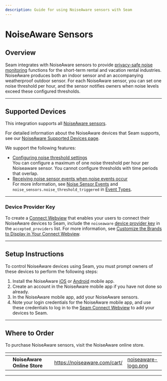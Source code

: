 ```yaml
---
description: Guide for using NoiseAware sensors with Seam
---
```


# NoiseAware Sensors

## Overview

Seam integrates with NoiseAware sensors to provide [privacy-safe noise monitoring](https://noiseaware.com/privacy-safe-noise-monitoring/) functions for the short-term rental and vacation rental industries. NoiseAware produces both an indoor sensor and an accompanying weatherproof outdoor sensor. For each NoiseAware sensor, you can set one noise threshold per hour, and the sensor notifies owners when noise levels exceed these configured thresholds.

***

## Supported Devices

This integration supports all [NoiseAware sensors](https://noiseaware.com/features/).

For detailed information about the NoiseAware devices that Seam supports, see our [NoiseAware Supported Devices page](https://www.seam.co/manufacturers/noiseaware).

We support the following features:

* [Configuring noise threshold settings](../products/noise-sensors/configure-noise-threshold-settings.md)\
  You can configure a maximum of one noise threshold per hour per Noiseaware sensor. You cannot configure thresholds with time periods that overlap.
* [Receiving noise sensor events when noise events occur](../api-clients/events/)\
  For more information, see [Noise Sensor Events](../api-clients/events/#noise-sensor-events) and `noise_sensors.noise_threshold_triggered` in [Event Types](../api-clients/events/#event-types).

***

### Device Provider Key

To create a [Connect Webview](../core-concepts/connect-webviews/) that enables your users to connect their NoiseAware devices to Seam, include the `noiseaware` [device provider key](../api-clients/connect_webviews/#device-provider-keys) in the `accepted_providers` list. For more information, see [Customize the Brands to Display in Your Connect Webview](../core-concepts/connect-webviews/customizing-connect-webviews.md#customize-the-brands-to-display-in-your-connect-webviews).

***

## Setup Instructions

To control NoiseAware devices using Seam, you must prompt owners of these devices to perform the following steps:

1. Install the NoiseAware [iOS](https://apps.apple.com/us/app/noiseaware/id1436213179) or [Android](https://play.google.com/store/apps/details?id=io.noiseaware.mobile\&hl=en\_US\&gl=US) mobile app.
2. Create an account in the NoiseAware mobile app if you have not done so already.
3. In the NoiseAware mobile app, add your NoiseAware sensors.
4. Note your login credentials for the NoiseAware mobile app, and use these credentials to log in to the [Seam Connect Webview](../core-concepts/connect-webviews/) to add your devices to Seam.

***

## Where to Order

To purchase NoiseAware sensors, visit the NoiseAware online store.

<table data-view="cards"><thead><tr><th></th><th></th><th></th><th data-hidden data-card-target data-type="content-ref"></th><th data-hidden data-card-cover data-type="files"></th></tr></thead><tbody><tr><td></td><td><strong>NoiseAware Online Store</strong></td><td></td><td><a href="https://noiseaware.com/cart/">https://noiseaware.com/cart/</a></td><td><a href="../.gitbook/assets/noiseaware-logo.png">noiseaware-logo.png</a></td></tr></tbody></table>

***

